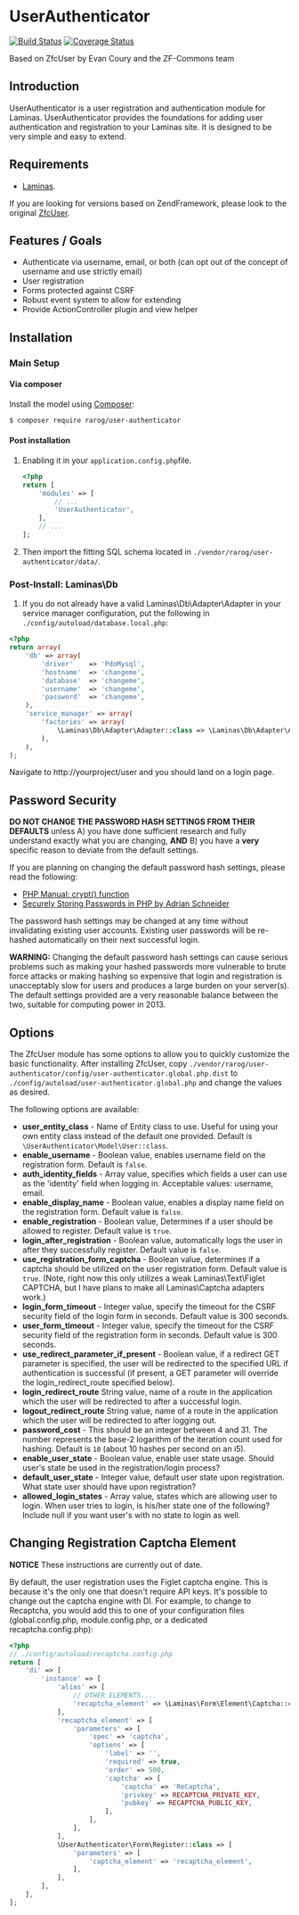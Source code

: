 UserAuthenticator
=======
[![Build Status](https://travis-ci.org/rarog/user-authenticator.svg?branch=master)](https://travis-ci.org/rarog/user-authenticator)
[![Coverage Status](https://coveralls.io/repos/github/rarog/user-authenticator/badge.svg?branch=master)](https://coveralls.io/github/rarog/user-authenticator?branch=master)

Based on ZfcUser by Evan Coury and the ZF-Commons team

Introduction
------------

UserAuthenticator is a user registration and authentication module for Laminas.
UserAuthenticator provides the foundations for adding user authentication and
registration to your Laminas site. It is designed to be very simple and easy to
extend.

Requirements
------------

* [Laminas](https://getlaminas.org/).

If you are looking for versions based on ZendFramework, please look to the original [ZfcUser](https://github.com/ZF-Commons/ZfcUser/).

Features / Goals
----------------

* Authenticate via username, email, or both (can opt out of the concept of
  username and use strictly email)
* User registration
* Forms protected against CSRF
* Robust event system to allow for extending
* Provide ActionController plugin and view helper

Installation
------------

### Main Setup

#### Via composer

Install the model using [Composer](https://getcomposer.org):

```bash
$ composer require rarog/user-authenticator
```

#### Post installation

1. Enabling it in your `application.config.php`file.

    ```php
    <?php
    return [
        'modules' => [
            // ...
            'UserAuthenticator',
        ],
        // ...
    ];
    ```

2. Then import the fitting SQL schema located in `./vendor/rarog/user-authenticator/data/`.

### Post-Install: Laminas\Db

1. If you do not already have a valid Laminas\Db\Adapter\Adapter in your service
   manager configuration, put the following in `./config/autoload/database.local.php`:

```php
<?php
return array(
    'db' => array(
        'driver'    => 'PdoMysql',
        'hostname'  => 'changeme',
        'database'  => 'changeme',
        'username'  => 'changeme',
        'password'  => 'changeme',
    ),
    'service_manager' => array(
        'factories' => array(
            \Laminas\Db\Adapter\Adapter::class => \Laminas\Db\Adapter\AdapterServiceFactory::class,
        ),
    ),
);

```

Navigate to http://yourproject/user and you should land on a login page.

Password Security
-----------------

**DO NOT CHANGE THE PASSWORD HASH SETTINGS FROM THEIR DEFAULTS** unless A) you
have done sufficient research and fully understand exactly what you are
changing, **AND** B) you have a **very** specific reason to deviate from the
default settings.

If you are planning on changing the default password hash settings, please read
the following:

- [PHP Manual: crypt() function](http://php.net/manual/en/function.crypt.php)
- [Securely Storing Passwords in PHP by Adrian Schneider](http://www.syndicatetheory.com/labs/securely-storing-passwords-in-php)

The password hash settings may be changed at any time without invalidating existing
user accounts. Existing user passwords will be re-hashed automatically on their next
successful login.

**WARNING:** Changing the default password hash settings can cause serious
problems such as making your hashed passwords more vulnerable to brute force
attacks or making hashing so expensive that login and registration is
unacceptably slow for users and produces a large burden on your server(s). The
default settings provided are a very reasonable balance between the two,
suitable for computing power in 2013.

Options
-------

The ZfcUser module has some options to allow you to quickly customize the basic
functionality. After installing ZfcUser, copy
`./vendor/rarog/user-authenticator/config/user-authenticator.global.php.dist` to
`./config/autoload/user-authenticator.global.php` and change the values as desired.

The following options are available:

- **user_entity_class** - Name of Entity class to use. Useful for using your own
  entity class instead of the default one provided. Default is
  `\UserAuthenticator\Model\User::class`.
- **enable_username** - Boolean value, enables username field on the
  registration form. Default is `false`.
- **auth_identity_fields** - Array value, specifies which fields a user can
  use as the 'identity' field when logging in.  Acceptable values: username, email.
- **enable_display_name** - Boolean value, enables a display name field on the
  registration form. Default value is `false`.
- **enable_registration** - Boolean value, Determines if a user should be
  allowed to register. Default value is `true`.
- **login_after_registration** - Boolean value, automatically logs the user in
  after they successfully register. Default value is `false`.
- **use_registration_form_captcha** - Boolean value, determines if a captcha should
  be utilized on the user registration form. Default value is `true`. (Note,
  right now this only utilizes a weak Laminas\Text\Figlet CAPTCHA, but I have plans
  to make all Laminas\Captcha adapters work.)
- **login_form_timeout** - Integer value, specify the timeout for the CSRF security
  field of the login form in seconds. Default value is 300 seconds.
- **user_form_timeout** - Integer value, specify the timeout for the CSRF security
  field of the registration form in seconds. Default value is 300 seconds.
- **use_redirect_parameter_if_present** - Boolean value, if a redirect GET
  parameter is specified, the user will be redirected to the specified URL if
  authentication is successful (if present, a GET parameter will override the
  login_redirect_route specified below).
- **login_redirect_route** String value, name of a route in the application
  which the user will be redirected to after a successful login.
- **logout_redirect_route** String value, name of a route in the application which
  the user will be redirected to after logging out.
- **password_cost** - This should be an integer between 4 and 31. The number
  represents the base-2 logarithm of the iteration count used for hashing.
  Default is `10` (about 10 hashes per second on an i5).
- **enable_user_state** - Boolean value, enable user state usage. Should user's
  state be used in the registration/login process?
- **default_user_state** - Integer value, default user state upon registration.
  What state user should have upon registration?
- **allowed_login_states** - Array value, states which are allowing user to login.
  When user tries to login, is his/her state one of the following? Include null if
  you want user's with no state to login as well.

Changing Registration Captcha Element
-------------------------------------

**NOTICE** These instructions are currently out of date.

By default, the user registration uses the Figlet captcha engine.  This is
because it's the only one that doesn't require API keys.  It's possible to change
out the captcha engine with DI.  For example, to change to Recaptcha, you would
add this to one of your configuration files (global.config.php,
module.config.php, or a dedicated recaptcha.config.php):

```php
<?php
// ./config/autoload/recaptcha.config.php
return [
    'di' => [
        'instance' => [
            'alias' => [
                // OTHER ELEMENTS....
                'recaptcha_element' => \Laminas\Form\Element\Captcha::class,
            ],
            'recaptcha_element' => [
                'parameters' => [
                    'spec' => 'captcha',
                    'options' => [
                        'label' => '',
                        'required' => true,
                        'order' => 500,
                        'captcha' => [
                            'captcha' => 'ReCaptcha',
                            'privkey' => RECAPTCHA_PRIVATE_KEY,
                            'pubkey' => RECAPTCHA_PUBLIC_KEY,
                        ],
                    ],
                ],
            ],
            \UserAuthenticator\Form\Register::class => [
                'parameters' => [
                    'captcha_element' => 'recaptcha_element',
                ],
            ],
        ],
    ],
];

```
